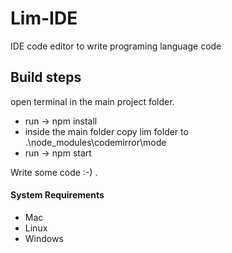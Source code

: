 # Lim-IDE
IDE code editor to write programing language code

## Build steps
open terminal in the main project folder.
+ run -> npm install
+ inside the main folder copy lim folder to .\node_modules\codemirror\mode
+ run -> npm start

Write some code :-) .

#### System Requirements

+ Mac
+ Linux
+ Windows
